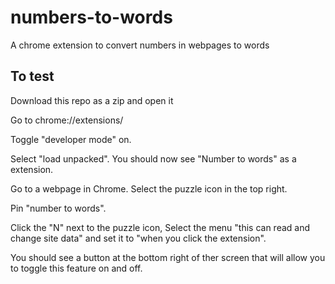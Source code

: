 # numbers-to-words
A chrome extension to convert numbers in webpages to words

## To test

Download this repo as a zip and open it

Go to chrome://extensions/

Toggle "developer mode" on.

Select "load unpacked". You should now see "Number to words" as a extension.

Go to a webpage in Chrome. Select the puzzle icon in the top right.

Pin "number to words".

Click the "N" next to the puzzle icon, Select the menu "this can read and change site data" and set it to "when you click the extension".

You should see a button at the bottom right of ther screen that will allow you to toggle this feature on and off.